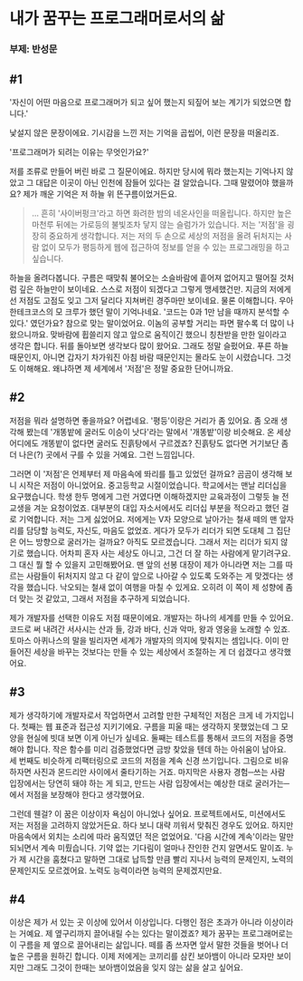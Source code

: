# 내가 꿈꾸는 프로그래머로서의 삶

### 부제: 반성문

## #1

'자신이 어떤 마음으로 프로그래머가 되고 싶어 했는지 되짚어 보는 계기가 되었으면 합니다.'

낯설지 않은 문장이에요. 기시감을 느낀 저는 기억을 곱씹어, 이런 문장을 떠올리죠.

'프로그래머가 되려는 이유는 무엇인가요?'

저를 조류로 만들어 버린 바로 그 질문이에요. 하지만 당시에 뭐라 했는지는 기억나지 않았고 그 대답은 이곳이 아닌 인천에 잠들어 있다는 걸 알았습니다. 그때 말렸어야 했을까요? 제가 깨운 기억은 저 하늘 위 뜬구름이었거든요.

> … 흔히 '사이버펑크'라고 하면 화려한 밤의 네온사인을 떠올립니다. 하지만 높은 마천루 뒤에는 가로등의 불빛조차 닿지 않는 슬럼가가 있습니다. 저는 '저점'을 굉장히 중요하게 생각합니다. 저는 저의 두 손으로 세상의 저점을 올려 뒤처지는 사람 없이 모두가 평등하게 웹에 접근하여 정보를 얻을 수 있는 프로그래밍을 하고 싶습니다.

하늘을 올려다봅니다. 구름은 때맞춰 불어오는 소슬바람에 흩어져 없어지고 떨어질 것처럼 깊은 하늘만이 보이네요. 스스로 저점이 되겠다고 그렇게 맹세했건만. 지금의 저에게선 저점도 고점도 잊고 그저 달리다 지쳐버린 경주마만 보이네요. 물론 이해합니다. 우아한테크코스의 모 크루가 했던 말이 기억나네요. '코드는 0과 1만 남을 때까지 분석할 수 있다.' 였던가요? 참으로 맞는 말이었어요. 이놈의 공부할 거리는 파면 팔수록 더 많이 나왔으니까요. 맞바람에 휩쓸리지 않고 앞으로 움직이긴 했으니 칭찬받을 만한 일이라고 생각은 합니다. 뒤를 돌아보면 생각보다 많이 왔어요. 그래도 정말 슬펐어요. 푸른 하늘 때문인지, 아니면 갑자기 차가워진 아침 바람 때문인지는 몰라도 눈이 시렸습니다. 그것도 이해해요. 왜냐하면 제 세계에서 '저점'은 정말 중요한 단어니까요. 

## #2

저점을 뭐라 설명하면 좋을까요? 어렵네요. '평등'이랑은 거리가 좀 있어요. 좀 오래 생각해 봤는데 '개똥밭에 굴러도 이승이 낫다'라는 말에서 '개똥밭'이랑 비슷해요. 온 세상 어디에도 개똥밭이 없다면 굴러도 진흙탕에서 구르겠죠? 진흙탕도 없다면 거기보단 좀 더 나은(?) 곳에서 구를 수 있을 거예요. 그런 느낌입니다.

그러면 이 '저점'은 언제부터 제 마음속에 똬리를 틀고 있었던 걸까요? 곰곰이 생각해 보니 시작은 저점이 아니었어요. 중고등학교 시절이었습니다. 학교에서는 맨날 리더십을 요구했습니다. 학생 한두 명에게 그런 거였다면 이해하겠지만 교육과정이 그렇듯 늘 전교생을 겨눈 요청이었죠. 대부분의 대입 자소서에서도 리더십 부분을 적으라고 했던 걸로 기억합니다. 저는 그게 싫었어요. 저에게는 V자 모양으로 날아가는 철새 떼의 맨 앞자리를 담당할 능력도, 자신도, 마음도 없었죠. 게다가 모두가 리더가 되면 도대체 그 집단은 어느 방향으로 굴러가는 걸까요? 아직도 모르겠습니다. 그래서 저는 리더가 되지 않기로 했습니다. 어차피 혼자 사는 세상도 아니고, 그건 더 잘 하는 사람에게 맡기려구요. 그 대신 뭘 할 수 있을지 고민해봤어요. 맨 앞의 선봉 대장이 제가 아니라면 저는 그를 따르는 사람들이 뒤처지지 않고 다 같이 앞으로 나아갈 수 있도록 도와주는 게 맞겠다는 생각을 했습니다. 낙오되는 철새 없이 여행을 마칠 수 있게요. 오히려 이 쪽이 제 성향에 좀 더 맞는 것 같았고, 그래서 저점을 추구하게 되었습니다.

제가 개발자를 선택한 이유도 저점 때문이에요. 개발자는 하나의 세계를 만들 수 있어요. 코드로 써 내려간 서사시는 산과 들, 강과 바다, 신과 악마, 왕과 영웅을 노래할 수 있죠. 토마스 아퀴나스의 말을 빌리자면 세계가 개발자의 의지에 맞춰지는 셈입니다. 이미 만들어진 세상을 바꾸는 것보다는 만들 수 있는 세상에서 조절하는 게 더 쉽겠다고 생각했어요.

## #3

제가 생각하기에 개발자로서 작업하면서 고려할 만한 구체적인 저점은 크게 네 가지입니다. 첫째는 웹 표준과 접근성 지키기에요. 구름을 피울 때는 생각하지 못했었는데 그 모양을 현실에 빗대 보면 이게 아닌가 싶네요. 둘째는 테스트를 통해서 코드의 저점을 증명해야 합니다. 작은 함수를 미리 검증했었다면 금방 찾았을 텐데 하는 아쉬움이 남아요. 세 번째도 비슷하게 리팩터링으로 코드의 저점을 계속 신경 쓰기입니다. 그림으로 비유하자면 사진과 몬드리안 사이에서 줄타기하는 거죠. 마지막은 사용자 경험─쓰는 사람 입장에서는 당연히 돼야 하는 게 되고, 만드는 사람 입장에서는 예상한 대로 굴러가는─에서 저점을 보장해야 한다고 생각했어요.

그런데 웬걸? 이 꿈은 이상이자 욕심이 아니었나 싶어요. 프로젝트에서도, 미션에서도 저는 저점을 고려하지 않았거든요. 하다 보니 대략 끼워서 맞춰진 경우도 있어요. 하지만 마음속에서 외치는 소리에 따라 움직였던 적은 없었어요. '다음 시간에 계속'이라는 말만 되뇌면서 계속 미뤘습니다. 기약 없는 기다림이 얼마나 잔인한 건지 알면서도 말이죠. 누가 제 시간을 훔쳤다고 말하면 그대로 납득할 만큼 빨리 지나서 능력의 문제인지, 노력의 문제인지도 모르겠어요. 노력도 능력이라면 능력의 문제겠지만요.

## #4

이상은 제가 서 있는 곳 이상에 있어서 이상입니다. 다행인 점은 초과가 아니라 이상이라는 거예요. 제 옆구리까지 끌어내릴 수는 있다는 말이겠죠? 제가 꿈꾸는 프로그래머로는 이 구름을 제 옆으로 끌어내리는 삶입니다. 떼를 좀 쓰자면 앞서 말한 것들을 벗어나 더 높은 구름을 원하긴 합니다. 이제 저에게는 코끼리를 삼킨 보아뱀이 아니라 모자만 보이지만 그래도 그것이 한때는 보아뱀이었음을 잊지 않는 삶을 살고 싶어요.
